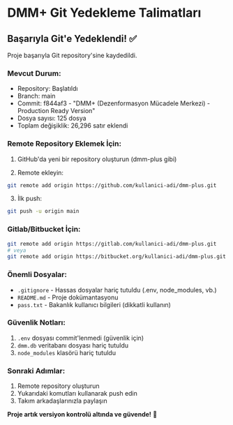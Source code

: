 # DMM+ Git Yedekleme Talimatları

## Başarıyla Git'e Yedeklendi! ✅

Proje başarıyla Git repository'sine kaydedildi.

### Mevcut Durum:
- Repository: Başlatıldı
- Branch: main
- Commit: f844af3 - "DMM+ (Dezenformasyon Mücadele Merkezi) - Production Ready Version"
- Dosya sayısı: 125 dosya
- Toplam değişiklik: 26,296 satır eklendi

### Remote Repository Eklemek İçin:

1. GitHub'da yeni bir repository oluşturun (dmm-plus gibi)

2. Remote ekleyin:
```bash
git remote add origin https://github.com/kullanici-adi/dmm-plus.git
```

3. İlk push:
```bash
git push -u origin main
```

### Gitlab/Bitbucket İçin:
```bash
git remote add origin https://gitlab.com/kullanici-adi/dmm-plus.git
# veya
git remote add origin https://bitbucket.org/kullanici-adi/dmm-plus.git
```

### Önemli Dosyalar:
- `.gitignore` - Hassas dosyalar hariç tutuldu (.env, node_modules, vb.)
- `README.md` - Proje dokümantasyonu
- `pass.txt` - Bakanlık kullanıcı bilgileri (dikkatli kullanın)

### Güvenlik Notları:
1. `.env` dosyası commit'lenmedi (güvenlik için)
2. `dmm.db` veritabanı dosyası hariç tutuldu
3. `node_modules` klasörü hariç tutuldu

### Sonraki Adımlar:
1. Remote repository oluşturun
2. Yukarıdaki komutları kullanarak push edin
3. Takım arkadaşlarınızla paylaşın

**Proje artık versiyon kontrolü altında ve güvende!** 🎉